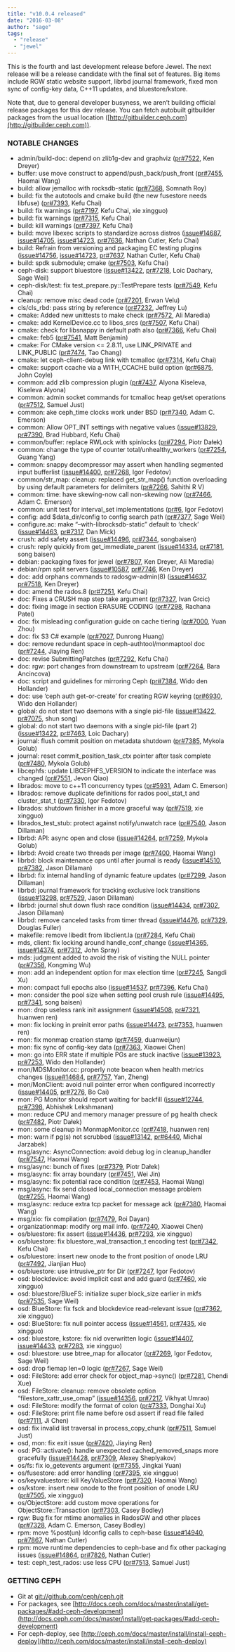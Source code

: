 ```yaml
---
title: "v10.0.4 released"
date: "2016-03-08"
author: "sage"
tags:
  - "release"
  - "jewel"
---
```


This is the fourth and last development release before Jewel. The next release will be a release candidate with the final set of features. Big items include RGW static website support, librbd journal framework, fixed mon sync of config-key data, C++11 updates, and bluestore/kstore.

Note that, due to general developer busyness, we aren’t building official release packages for this dev release. You can fetch autobuilt gitbuilder packages from the usual location ([http://gitbuilder.ceph.com](http://gitbuilder.ceph.com)).

### NOTABLE CHANGES

- admin/build-doc: depend on zlib1g-dev and graphviz ([pr#7522](http://github.com/ceph/ceph/pull/7522), Ken Dreyer)
- buffer: use move construct to append/push\_back/push\_front ([pr#7455](http://github.com/ceph/ceph/pull/7455), Haomai Wang)
- build: allow jemalloc with rocksdb-static ([pr#7368](http://github.com/ceph/ceph/pull/7368), Somnath Roy)
- build: fix the autotools and cmake build (the new fusestore needs libfuse) ([pr#7393](http://github.com/ceph/ceph/pull/7393), Kefu Chai)
- build: fix warnings ([pr#7197](http://github.com/ceph/ceph/pull/7197), Kefu Chai, xie xingguo)
- build: fix warnings ([pr#7315](http://github.com/ceph/ceph/pull/7315), Kefu Chai)
- build: kill warnings ([pr#7397](http://github.com/ceph/ceph/pull/7397), Kefu Chai)
- build: move libexec scripts to standardize across distros ([issue#14687](http://tracker.ceph.com/issues/14687), [issue#14705](http://tracker.ceph.com/issues/14705), [issue#14723](http://tracker.ceph.com/issues/14723), [pr#7636](http://github.com/ceph/ceph/pull/7636), Nathan Cutler, Kefu Chai)
- build: Refrain from versioning and packaging EC testing plugins ([issue#14756](http://tracker.ceph.com/issues/14756), [issue#14723](http://tracker.ceph.com/issues/14723), [pr#7637](http://github.com/ceph/ceph/pull/7637), Nathan Cutler, Kefu Chai)
- build: spdk submodule; cmake ([pr#7503](http://github.com/ceph/ceph/pull/7503), Kefu Chai)
- ceph-disk: support bluestore ([issue#13422](http://tracker.ceph.com/issues/13422), [pr#7218](http://github.com/ceph/ceph/pull/7218), Loic Dachary, Sage Weil)
- ceph-disk/test: fix test\_prepare.py::TestPrepare tests ([pr#7549](http://github.com/ceph/ceph/pull/7549), Kefu Chai)
- cleanup: remove misc dead code ([pr#7201](http://github.com/ceph/ceph/pull/7201), Erwan Velu)
- cls/cls\_rbd: pass string by reference ([pr#7232](http://github.com/ceph/ceph/pull/7232), Jeffrey Lu)
- cmake: Added new unittests to make check ([pr#7572](http://github.com/ceph/ceph/pull/7572), Ali Maredia)
- cmake: add KernelDevice.cc to libos\_srcs ([pr#7507](http://github.com/ceph/ceph/pull/7507), Kefu Chai)
- cmake: check for libsnappy in default path also ([pr#7366](http://github.com/ceph/ceph/pull/7366), Kefu Chai)
- cmake: feb5 ([pr#7541](http://github.com/ceph/ceph/pull/7541), Matt Benjamin)
- cmake: For CMake version <= 2.8.11, use LINK\_PRIVATE and LINK\_PUBLIC ([pr#7474](http://github.com/ceph/ceph/pull/7474), Tao Chang)
- cmake: let ceph-client-debug link with tcmalloc ([pr#7314](http://github.com/ceph/ceph/pull/7314), Kefu Chai)
- cmake: support ccache via a WITH\_CCACHE build option ([pr#6875](http://github.com/ceph/ceph/pull/6875), John Coyle)
- common: add zlib compression plugin ([pr#7437](http://github.com/ceph/ceph/pull/7437), Alyona Kiseleva, Kiseleva Alyona)
- common: admin socket commands for tcmalloc heap get/set operations ([pr#7512](http://github.com/ceph/ceph/pull/7512), Samuel Just)
- common: ake ceph\_time clocks work under BSD ([pr#7340](http://github.com/ceph/ceph/pull/7340), Adam C. Emerson)
- common: Allow OPT\_INT settings with negative values ([issue#13829](http://tracker.ceph.com/issues/13829), [pr#7390](http://github.com/ceph/ceph/pull/7390), Brad Hubbard, Kefu Chai)
- common/buffer: replace RWLock with spinlocks ([pr#7294](http://github.com/ceph/ceph/pull/7294), Piotr Dałek)
- common: change the type of counter total/unhealthy\_workers ([pr#7254](http://github.com/ceph/ceph/pull/7254), Guang Yang)
- common: snappy decompressor may assert when handling segmented input bufferlist ([issue#14400](http://tracker.ceph.com/issues/14400), [pr#7268](http://github.com/ceph/ceph/pull/7268), Igor Fedotov)
- common/str\_map: cleanup: replaced get\_str\_map() function overloading by using default parameters for delimiters ([pr#7266](http://github.com/ceph/ceph/pull/7266), Sahithi R V)
- common: time: have skewing-now call non-skewing now ([pr#7466](http://github.com/ceph/ceph/pull/7466), Adam C. Emerson)
- common: unit test for interval\_set implementations ([pr#6](http://github.com/ceph/ceph/pull/6), Igor Fedotov)
- config: add $data\_dir/config to config search path ([pr#7377](http://github.com/ceph/ceph/pull/7377), Sage Weil)
- configure.ac: make “–with-librocksdb-static” default to ‘check’ ([issue#14463](http://tracker.ceph.com/issues/14463), [pr#7317](http://github.com/ceph/ceph/pull/7317), Dan Mick)
- crush: add safety assert ([issue#14496](http://tracker.ceph.com/issues/14496), [pr#7344](http://github.com/ceph/ceph/pull/7344), songbaisen)
- crush: reply quickly from get\_immediate\_parent ([issue#14334](http://tracker.ceph.com/issues/14334), [pr#7181](http://github.com/ceph/ceph/pull/7181), song baisen)
- debian: packaging fixes for jewel ([pr#7807](http://github.com/ceph/ceph/pull/7807), Ken Dreyer, Ali Maredia)
- debian/rpm split servers ([issue#10587](http://tracker.ceph.com/issues/10587), [pr#7746](http://github.com/ceph/ceph/pull/7746), Ken Dreyer)
- doc: add orphans commands to radosgw-admin(8) ([issue#14637](http://tracker.ceph.com/issues/14637), [pr#7518](http://github.com/ceph/ceph/pull/7518), Ken Dreyer)
- doc: amend the rados.8 ([pr#7251](http://github.com/ceph/ceph/pull/7251), Kefu Chai)
- doc: Fixes a CRUSH map step take argument ([pr#7327](http://github.com/ceph/ceph/pull/7327), Ivan Grcic)
- doc: fixing image in section ERASURE CODING ([pr#7298](http://github.com/ceph/ceph/pull/7298), Rachana Patel)
- doc: fix misleading configuration guide on cache tiering ([pr#7000](http://github.com/ceph/ceph/pull/7000), Yuan Zhou)
- doc: fix S3 C# example ([pr#7027](http://github.com/ceph/ceph/pull/7027), Dunrong Huang)
- doc: remove redundant space in ceph-authtool/monmaptool doc ([pr#7244](http://github.com/ceph/ceph/pull/7244), Jiaying Ren)
- doc: revise SubmittingPatches ([pr#7292](http://github.com/ceph/ceph/pull/7292), Kefu Chai)
- doc: rgw: port changes from downstream to upstream ([pr#7264](http://github.com/ceph/ceph/pull/7264), Bara Ancincova)
- doc: script and guidelines for mirroring Ceph ([pr#7384](http://github.com/ceph/ceph/pull/7384), Wido den Hollander)
- doc: use ‘ceph auth get-or-create’ for creating RGW keyring ([pr#6930](http://github.com/ceph/ceph/pull/6930), Wido den Hollander)
- global: do not start two daemons with a single pid-file ([issue#13422](http://tracker.ceph.com/issues/13422), [pr#7075](http://github.com/ceph/ceph/pull/7075), shun song)
- global: do not start two daemons with a single pid-file (part 2) ([issue#13422](http://tracker.ceph.com/issues/13422), [pr#7463](http://github.com/ceph/ceph/pull/7463), Loic Dachary)
- journal: flush commit position on metadata shutdown ([pr#7385](http://github.com/ceph/ceph/pull/7385), Mykola Golub)
- journal: reset commit\_position\_task\_ctx pointer after task complete ([pr#7480](http://github.com/ceph/ceph/pull/7480), Mykola Golub)
- libcephfs: update LIBCEPHFS\_VERSION to indicate the interface was changed ([pr#7551](http://github.com/ceph/ceph/pull/7551), Jevon Qiao)
- librados: move to c++11 concurrency types ([pr#5931](http://github.com/ceph/ceph/pull/5931), Adam C. Emerson)
- librados: remove duplicate definitions for rados pool\_stat\_t and cluster\_stat\_t ([pr#7330](http://github.com/ceph/ceph/pull/7330), Igor Fedotov)
- librados: shutdown finisher in a more graceful way ([pr#7519](http://github.com/ceph/ceph/pull/7519), xie xingguo)
- librados\_test\_stub: protect against notify/unwatch race ([pr#7540](http://github.com/ceph/ceph/pull/7540), Jason Dillaman)
- librbd: API: async open and close ([issue#14264](http://tracker.ceph.com/issues/14264), [pr#7259](http://github.com/ceph/ceph/pull/7259), Mykola Golub)
- librbd: Avoid create two threads per image ([pr#7400](http://github.com/ceph/ceph/pull/7400), Haomai Wang)
- librbd: block maintenance ops until after journal is ready ([issue#14510](http://tracker.ceph.com/issues/14510), [pr#7382](http://github.com/ceph/ceph/pull/7382), Jason Dillaman)
- librbd: fix internal handling of dynamic feature updates ([pr#7299](http://github.com/ceph/ceph/pull/7299), Jason Dillaman)
- librbd: journal framework for tracking exclusive lock transitions ([issue#13298](http://tracker.ceph.com/issues/13298), [pr#7529](http://github.com/ceph/ceph/pull/7529), Jason Dillaman)
- librbd: journal shut down flush race condition ([issue#14434](http://tracker.ceph.com/issues/14434), [pr#7302](http://github.com/ceph/ceph/pull/7302), Jason Dillaman)
- librbd: remove canceled tasks from timer thread ([issue#14476](http://tracker.ceph.com/issues/14476), [pr#7329](http://github.com/ceph/ceph/pull/7329), Douglas Fuller)
- makefile: remove libedit from libclient.la ([pr#7284](http://github.com/ceph/ceph/pull/7284), Kefu Chai)
- mds, client: fix locking around handle\_conf\_change ([issue#14365](http://tracker.ceph.com/issues/14365), [issue#14374](http://tracker.ceph.com/issues/14374), [pr#7312](http://github.com/ceph/ceph/pull/7312), John Spray)
- mds: judgment added to avoid the risk of visiting the NULL pointer ([pr#7358](http://github.com/ceph/ceph/pull/7358), Kongming Wu)
- mon: add an independent option for max election time ([pr#7245](http://github.com/ceph/ceph/pull/7245), Sangdi Xu)
- mon: compact full epochs also ([issue#14537](http://tracker.ceph.com/issues/14537), [pr#7396](http://github.com/ceph/ceph/pull/7396), Kefu Chai)
- mon: consider the pool size when setting pool crush rule ([issue#14495](http://tracker.ceph.com/issues/14495), [pr#7341](http://github.com/ceph/ceph/pull/7341), song baisen)
- mon: drop useless rank init assignment ([issue#14508](http://tracker.ceph.com/issues/14508), [pr#7321](http://github.com/ceph/ceph/pull/7321), huanwen ren)
- mon: fix locking in preinit error paths ([issue#14473](http://tracker.ceph.com/issues/14473), [pr#7353](http://github.com/ceph/ceph/pull/7353), huanwen ren)
- mon: fix monmap creation stamp ([pr#7459](http://github.com/ceph/ceph/pull/7459), duanweijun)
- mon: fix sync of config-key data ([pr#7363](http://github.com/ceph/ceph/pull/7363), Xiaowei Chen)
- mon: go into ERR state if multiple PGs are stuck inactive ([issue#13923](http://tracker.ceph.com/issues/13923), [pr#7253](http://github.com/ceph/ceph/pull/7253), Wido den Hollander)
- mon/MDSMonitor.cc: properly note beacon when health metrics changes ([issue#14684](http://tracker.ceph.com/issues/14684), [pr#7757](http://github.com/ceph/ceph/pull/7757), Yan, Zheng)
- mon/MonClient: avoid null pointer error when configured incorrectly ([issue#14405](http://tracker.ceph.com/issues/14405), [pr#7276](http://github.com/ceph/ceph/pull/7276), Bo Cai)
- mon: PG Monitor should report waiting for backfill ([issue#12744](http://tracker.ceph.com/issues/12744), [pr#7398](http://github.com/ceph/ceph/pull/7398), Abhishek Lekshmanan)
- mon: reduce CPU and memory manager pressure of pg health check ([pr#7482](http://github.com/ceph/ceph/pull/7482), Piotr Dałek)
- mon: some cleanup in MonmapMonitor.cc ([pr#7418](http://github.com/ceph/ceph/pull/7418), huanwen ren)
- mon: warn if pg(s) not scrubbed ([issue#13142](http://tracker.ceph.com/issues/13142), [pr#6440](http://github.com/ceph/ceph/pull/6440), Michal Jarzabek)
- msg/async: AsyncConnection: avoid debug log in cleanup\_handler ([pr#7547](http://github.com/ceph/ceph/pull/7547), Haomai Wang)
- msg/async: bunch of fixes ([pr#7379](http://github.com/ceph/ceph/pull/7379), Piotr Dałek)
- msg/async: fix array boundary ([pr#7451](http://github.com/ceph/ceph/pull/7451), Wei Jin)
- msg/async: fix potential race condition ([pr#7453](http://github.com/ceph/ceph/pull/7453), Haomai Wang)
- msg/async: fix send closed local\_connection message problem ([pr#7255](http://github.com/ceph/ceph/pull/7255), Haomai Wang)
- msg/async: reduce extra tcp packet for message ack ([pr#7380](http://github.com/ceph/ceph/pull/7380), Haomai Wang)
- msg/xio: fix compilation ([pr#7479](http://github.com/ceph/ceph/pull/7479), Roi Dayan)
- organizationmap: modify org mail info. ([pr#7240](http://github.com/ceph/ceph/pull/7240), Xiaowei Chen)
- os/bluestore: fix assert ([issue#14436](http://tracker.ceph.com/issues/14436), [pr#7293](http://github.com/ceph/ceph/pull/7293), xie xingguo)
- os/bluestore: fix bluestore\_wal\_transaction\_t encoding test ([pr#7342](http://github.com/ceph/ceph/pull/7342), Kefu Chai)
- os/bluestore: insert new onode to the front position of onode LRU ([pr#7492](http://github.com/ceph/ceph/pull/7492), Jianjian Huo)
- os/bluestore: use intrusive\_ptr for Dir ([pr#7247](http://github.com/ceph/ceph/pull/7247), Igor Fedotov)
- osd: blockdevice: avoid implicit cast and add guard ([pr#7460](http://github.com/ceph/ceph/pull/7460), xie xingguo)
- osd: bluestore/BlueFS: initialize super block\_size earlier in mkfs ([pr#7535](http://github.com/ceph/ceph/pull/7535), Sage Weil)
- osd: BlueStore: fix fsck and blockdevice read-relevant issue ([pr#7362](http://github.com/ceph/ceph/pull/7362), xie xingguo)
- osd: BlueStore: fix null pointer access ([issue#14561](http://tracker.ceph.com/issues/14561), [pr#7435](http://github.com/ceph/ceph/pull/7435), xie xingguo)
- osd: bluestore, kstore: fix nid overwritten logic ([issue#14407](http://tracker.ceph.com/issues/14407), [issue#14433](http://tracker.ceph.com/issues/14433), [pr#7283](http://github.com/ceph/ceph/pull/7283), xie xingguo)
- osd: bluestore: use btree\_map for allocator ([pr#7269](http://github.com/ceph/ceph/pull/7269), Igor Fedotov, Sage Weil)
- osd: drop fiemap len=0 logic ([pr#7267](http://github.com/ceph/ceph/pull/7267), Sage Weil)
- osd: FileStore: add error check for object\_map->sync() ([pr#7281](http://github.com/ceph/ceph/pull/7281), Chendi Xue)
- osd: FileStore: cleanup: remove obsolete option “filestore\_xattr\_use\_omap” ([issue#14356](http://tracker.ceph.com/issues/14356), [pr#7217](http://github.com/ceph/ceph/pull/7217), Vikhyat Umrao)
- osd: FileStore: modify the format of colon ([pr#7333](http://github.com/ceph/ceph/pull/7333), Donghai Xu)
- osd: FileStore: print file name before osd assert if read file failed ([pr#7111](http://github.com/ceph/ceph/pull/7111), Ji Chen)
- osd: fix invalid list traversal in process\_copy\_chunk ([pr#7511](http://github.com/ceph/ceph/pull/7511), Samuel Just)
- osd, mon: fix exit issue ([pr#7420](http://github.com/ceph/ceph/pull/7420), Jiaying Ren)
- osd: PG::activate(): handle unexpected cached\_removed\_snaps more gracefully ([issue#14428](http://tracker.ceph.com/issues/14428), [pr#7309](http://github.com/ceph/ceph/pull/7309), Alexey Sheplyakov)
- os/fs: fix io\_getevents argument ([pr#7355](http://github.com/ceph/ceph/pull/7355), Jingkai Yuan)
- os/fusestore: add error handling ([pr#7395](http://github.com/ceph/ceph/pull/7395), xie xingguo)
- os/keyvaluestore: kill KeyValueStore ([pr#7320](http://github.com/ceph/ceph/pull/7320), Haomai Wang)
- os/kstore: insert new onode to the front position of onode LRU ([pr#7505](http://github.com/ceph/ceph/pull/7505), xie xingguo)
- os/ObjectStore: add custom move operations for ObjectStore::Transaction ([pr#7303](http://github.com/ceph/ceph/pull/7303), Casey Bodley)
- rgw: Bug fix for mtime anomalies in RadosGW and other places ([pr#7328](http://github.com/ceph/ceph/pull/7328), Adam C. Emerson, Casey Bodley)
- rpm: move %post(un) ldconfig calls to ceph-base ([issue#14940](http://tracker.ceph.com/issues/14940), [pr#7867](http://github.com/ceph/ceph/pull/7867), Nathan Cutler)
- rpm: move runtime dependencies to ceph-base and fix other packaging issues ([issue#14864](http://tracker.ceph.com/issues/14864), [pr#7826](http://github.com/ceph/ceph/pull/7826), Nathan Cutler)
- test: ceph\_test\_rados: use less CPU ([pr#7513](http://github.com/ceph/ceph/pull/7513), Samuel Just)

### GETTING CEPH

- Git at [git://github.com/ceph/ceph.git](http://github.com/ceph/ceph)
- For packages, see [http://docs.ceph.com/docs/master/install/get-packages/#add-ceph-development](http://docs.ceph.com/docs/master/install/get-packages/#add-ceph-development)
- For ceph-deploy, see [http://ceph.com/docs/master/install/install-ceph-deploy](http://ceph.com/docs/master/install/install-ceph-deploy)
